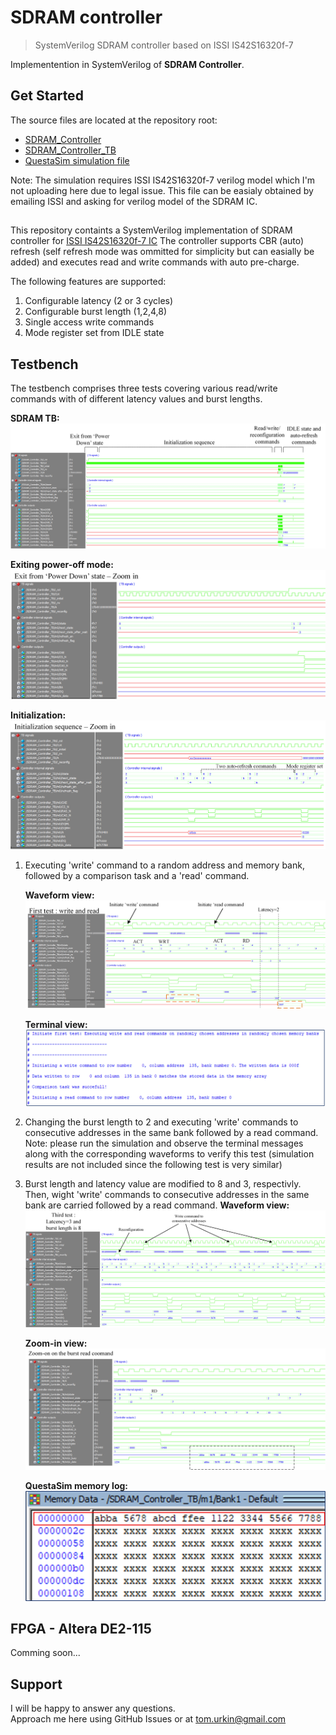 # SDRAM controller

> SystemVerilog SDRAM controller based on ISSI IS42S16320f-7

Implementention in SystemVerilog of __SDRAM Controller__.  

## Get Started

The source files  are located at the repository root:

- [SDRAM_Controller](./SDRAM_Controller.sv)
- [SDRAM_Controller_TB](./SDRAM_Controller_TB.sv)
- [QuestaSim simulation file](./wave.do)

Note: The simulation requires ISSI IS42S16320f-7 verilog model which I'm not uploading here due to legal issue. This file can be easialy obtained by emailing ISSI and asking for verilog model of the SDRAM IC. 

##
This repository containts a SystemVerilog implementation of SDRAM controller for [ISSI IS42S16320f-7 IC](https://www.issi.com/WW/pdf/42-45R-S_86400F-16320F.pdf)
The controller supports CBR (auto) refresh (self refresh mode was ommitted for simplicity but can easially be added) and executes read and write commands with auto pre-charge.

The following features are supported:
1.  Configurable latency (2 or 3 cycles)
2.  Configurable burst length (1,2,4,8)
3.  Single access write commands
4.  Mode register set from IDLE state

## Testbench

The testbench comprises three tests covering various read/write commands with of different latency values and burst lengths. 

**SDRAM TB:**
	![simulation](./docs/simulation.jpg)  

**Exiting power-off mode:**
	![Exit_power_off](./docs/Exit_power_off.jpg)  

**Initialization:**
	![Initialization](./docs/Initialization.jpg)  

1.	Executing 'write' command to a random address and memory bank, followed by a comparison task and a 'read' command. 
	
	**Waveform view:**
		![First_tst_zoom](./docs/First_tst_zoom.jpg)  

	**Terminal view:**
		![first_txt_terminal](./docs/first_txt_terminal.jpg) 
		
2.	Changing the burst length to 2 and executing 'write' commands to consecutive addresses in the same bank followed by a read command.
	Note: please run the simulation and observe the terminal messages along with the corresponding waveforms to verify this test (simulation results are not included since the following test is very similar)

3.	Burst length and latency value are modified to 8 and 3, respectivly. Then, wight 'write' commands to consecutive addresses in the same bank are carried followed by a read command.	
	**Waveform view:**
		![third_tst](./docs/third_tst.jpg)  

	**Zoom-in view:**
		![burst_read](./docs/burst_read.jpg)  

	**QuestaSim memory log:**
		![memory](./docs/memory.jpg)  


## FPGA - Altera DE2-115
Comming soon...
## Support

I will be happy to answer any questions.  
Approach me here using GitHub Issues or at tom.urkin@gmail.com